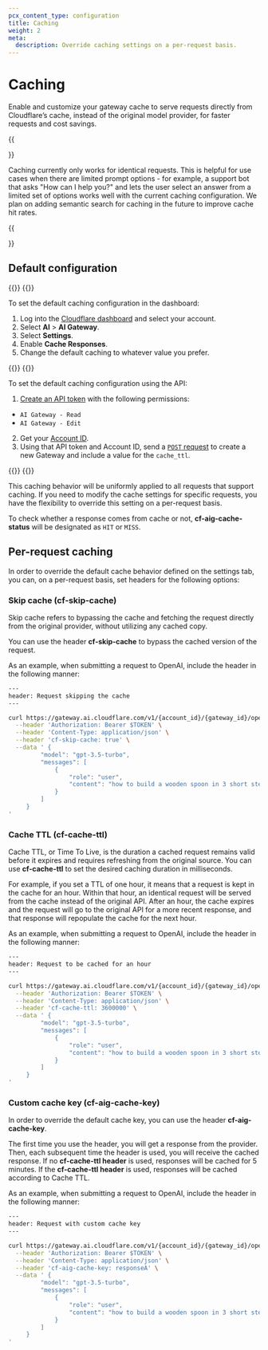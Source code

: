```yaml
---
pcx_content_type: configuration
title: Caching
weight: 2
meta:
  description: Override caching settings on a per-request basis.
---
```


# Caching

Enable and customize your gateway cache to serve requests directly from Cloudflare’s cache, instead of the original model provider, for faster requests and cost savings.

{{<Aside type="note">}}

Caching currently only works for identical requests. This is helpful for use cases when there are limited prompt options - for example, a support bot that asks "How can I help you?" and lets the user select an answer from a limited set of options works well with the current caching configuration.
We plan on adding semantic search for caching in the future to improve cache hit rates.

{{</Aside>}}

## Default configuration

{{<tabs labels="Dashboard | API">}}
{{<tab label="dashboard" no-code="true">}}

To set the default caching configuration in the dashboard:

1. Log into the [Cloudflare dashboard](https://dash.cloudflare.com/) and select your account.
2. Select **AI** > **AI Gateway**.
3. Select **Settings**.
4. Enable **Cache Responses**.
5. Change the default caching to whatever value you prefer.

{{</tab>}}
{{<tab label="api" no-code="true">}}

To set the default caching configuration using the API:

1. [Create an API token](/fundamentals/api/get-started/create-token/) with the following permissions:
  - `AI Gateway - Read`
  - `AI Gateway - Edit`

2. Get your [Account ID](/fundamentals/setup/find-account-and-zone-ids/).
3. Using that API token and Account ID, send a [`POST` request](/api/operations/aig-config-create-gateway) to create a new Gateway and include a value for the `cache_ttl`.

{{</tab>}}
{{</tabs>}}

This caching behavior will be uniformly applied to all requests that support caching. If you need to modify the cache settings for specific requests, you have the flexibility to override this setting on a per-request basis.

To check whether a response comes from cache or not, **cf-aig-cache-status** will be designated as `HIT` or `MISS`. 

## Per-request caching

In order to override the default cache behavior defined on the settings tab, you can, on a per-request basis, set headers for the following options:

### Skip cache (cf-skip-cache)

Skip cache refers to bypassing the cache and fetching the request directly from the original provider, without utilizing any cached copy.

You can use the header **cf-skip-cache** to bypass the cached version of the request.

As an example, when submitting a request to OpenAI, include the header in the following manner:

```bash
---
header: Request skipping the cache
---

curl https://gateway.ai.cloudflare.com/v1/{account_id}/{gateway_id}/openai/chat/completions \
  --header 'Authorization: Bearer $TOKEN' \
  --header 'Content-Type: application/json' \
  --header 'cf-skip-cache: true' \
  --data ' {
   		 "model": "gpt-3.5-turbo",
   		 "messages": [
   			 {
   				 "role": "user",
   				 "content": "how to build a wooden spoon in 3 short steps? give as short as answer as possible"
   			 }
   		 ]
   	 }
'
```

### Cache TTL (cf-cache-ttl)

Cache TTL, or Time To Live, is the duration a cached request remains valid before it expires and requires refreshing from the original source. You can use **cf-cache-ttl** to set the desired caching duration in milliseconds.

For example, if you set a TTL of one hour, it means that a request is kept in the cache for an hour. Within that hour, an identical request will be served from the cache instead of the original API. After an hour, the cache expires and the request will go to the original API for a more recent response, and that response will repopulate the cache for the next hour.

As an example, when submitting a request to OpenAI, include the header in the following manner:

```bash
---
header: Request to be cached for an hour
---

curl https://gateway.ai.cloudflare.com/v1/{account_id}/{gateway_id}/openai/chat/completions \
  --header 'Authorization: Bearer $TOKEN' \
  --header 'Content-Type: application/json' \
  --header 'cf-cache-ttl: 3600000' \
  --data ' {
   		 "model": "gpt-3.5-turbo",
   		 "messages": [
   			 {
   				 "role": "user",
   				 "content": "how to build a wooden spoon in 3 short steps? give as short as answer as possible"
   			 }
   		 ]
   	 }
'
```

### Custom cache key (cf-aig-cache-key)

In order to override the default cache key, you can use the header **cf-aig-cache-key**. 

The first time you use the header, you will get a response from the provider. Then, each subsequent time the header is used, you will receive the cached response. If no **cf-cache-ttl header** is used, responses will be cached for 5 minutes. If the **cf-cache-ttl header** is used, responses will be cached according to Cache TTL. 

As an example, when submitting a request to OpenAI, include the header in the following manner:

```bash
---
header: Request with custom cache key
---

curl https://gateway.ai.cloudflare.com/v1/{account_id}/{gateway_id}/openai/chat/completions \
  --header 'Authorization: Bearer $TOKEN' \
  --header 'Content-Type: application/json' \
  --header 'cf-aig-cache-key: responseA' \
  --data ' {
   		 "model": "gpt-3.5-turbo",
   		 "messages": [
   			 {
   				 "role": "user",
   				 "content": "how to build a wooden spoon in 3 short steps? give as short as answer as possible"
   			 }
   		 ]
   	 }
'
```